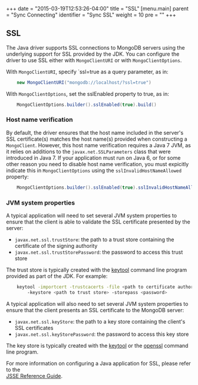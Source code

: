 +++
date = "2015-03-19T12:53:26-04:00"
title = "SSL"
[menu.main]
  parent = "Sync Connecting"
  identifier = "Sync SSL"
  weight = 10
  pre = "<i class='fa'></i>"
+++

## SSL

The Java driver supports SSL connections to MongoDB servers using the underlying support for SSL provided by the JDK. You can configure 
the driver to use SSL either with `MongoClientURI` or with `MongoClientOptions`.  

With `MongoClientURI`, specify `ssl=true as a query parameter, as in:

```java
    new MongoClientURI("mongodb://localhost/?ssl=true")
```

With `MongoClientOptions`, set the sslEnabled property to true, as in:

```java
    MongoClientOptions.builder().sslEnabled(true).build()
```

### Host name verification

By default, the driver ensures that the host name included in the server's SSL certificate(s) matches the host name(s) provided when 
constructing a `MongoClient`.  However, this host name verification requires a Java 7 JVM, as it relies on additions to the 
`javax.net.SSLParameters` class that were introduced in Java 7.  If your application must run on Java 6, or for some other reason you need
 to disable host name verification, you must expicitly indicate this in `MongoClientOptions` using the `sslInvalidHostNameAllowed` property:
   
```java
    MongoClientOptions.builder().sslEnabled(true).sslInvalidHostNameAllowed(true).build()
``` 

### JVM system properties

A typical application will need to set several JVM system properties to ensure that the client is able to validate the SSL certificate 
presented by the server:

- `javax.net.ssl.trustStore`: the path to a trust store containing the certificate of the signing authority
- `javax.net.ssl.trustStorePassword`: the password to access this trust store 

The trust store is typically created with the [keytool](http://docs.oracle.com/javase/8/docs/technotes/tools/unix/keytool.html) 
command line program provided as part of the JDK.  For example:

```bash
    keytool -importcert -trustcacerts -file <path to certificate authority file> 
        -keystore <path to trust store> -storepass <password>
```

A typical application will also need to set several JVM system properties to ensure that the client presents an SSL certificate to the 
MongoDB server:

- `javax.net.ssl.keyStore`: the path to a key store containing the client's SSL certificates
- `javax.net.ssl.keyStorePassword`: the password to access this key store
 
The key store is typically created with the [keytool](http://docs.oracle.com/javase/8/docs/technotes/tools/unix/keytool.html) or the
[openssl](https://www.openssl.org/docs/apps/openssl.html) command line program.

For more information on configuring a Java application for SSL, please refer to the  
[JSSE Reference Guide](http://docs.oracle.com/javase/8/docs/technotes/guides/security/jsse/JSSERefGuide.html).






   

